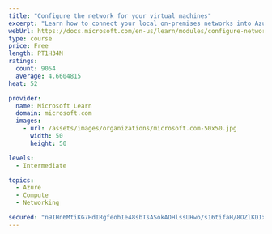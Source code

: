 ```yaml
---
title: "Configure the network for your virtual machines"
excerpt: "Learn how to connect your local on-premises networks into Azure using virtual networks, VPN gateways, and Azure ExpressRoute."
webUrl: https://docs.microsoft.com/en-us/learn/modules/configure-network-for-azure-virtual-machines/
type: course
price: Free
length: PT1H34M
ratings:
  count: 9054
  average: 4.6604815
heat: 52

provider:
  name: Microsoft Learn
  domain: microsoft.com
  images:
    - url: /assets/images/organizations/microsoft.com-50x50.jpg
      width: 50
      height: 50

levels:
  - Intermediate

topics:
  - Azure
  - Compute
  - Networking

secured: "n9IHn6MtiKG7HdIRgfeohIe48sbTsASokADHlssUHwo/s16tifaH/8OZlKDIxdoUIpSv4k7LXalm3f+xX9gGPrFOlXwDuNx9zzrD/kepJ4EHha1ox1CKkO0wUHpp3m/EjpnvW6n64SNb9EEpS/IchVkODsoeqj1PK9+A+A5BeGU0Wo6JnfZqhprFsoP2fM/bFU8KLBiWkNGu7QCEer76JEVTpXK7CsLEPW7XoSmiVs0UrIbgYt/PhCSU7kwGRnK+H49e50nwL4HFj0V1qyRqBd2xAhnXywes6dcFM5ua5ZArgJ85xaV7LQbw3wt0wMW8BtVdUhJnPYr49uQYjjGpinH37eVG7XZByrjscAeqqYYTSH6V/Yns0KV4ZQ3OyFRfCoLk/qJX0MWmKUWHeRNisTCMhFejEhScRehDKBPU518=;8lro0s2cfOysncFeV/juhQ=="
---
```


